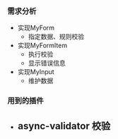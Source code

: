 ### 需求分析
- 实现MyForm
    - 指定数据、规则校验
- 实现MyFormItem
    - 执行校验
    - 显示错误信息
- 实现MyInput
    - 维护数据
### 用到的插件
- async-validator 校验
    - 